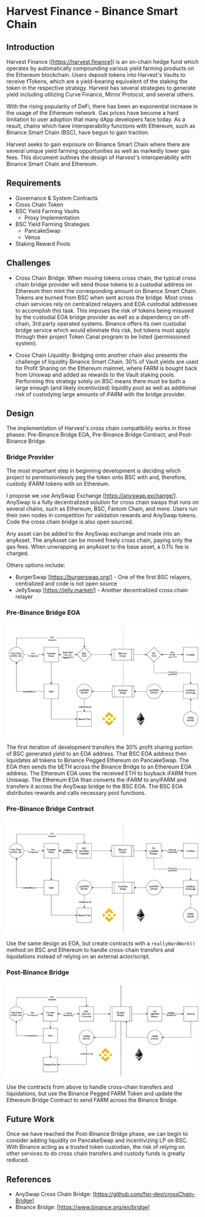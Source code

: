 # Harvest Finance - Binance Smart Chain

## Introduction

Harvest Finance ([https://harvest.finance]) is an on-chain hedge fund which operates by automatically compounding various yield farming products on the Ethereum blockchain. Users deposit tokens into Harvest's Vaults to receive fTokens, which are a yield-bearing equivalent of the staking the token in the respective strategy. Harvest has several strategies to generate yield including utilizing Curve Finance, Mirror Protocol, and several others.

With the rising popularity of DeFi, there has been an exponential increase in the usage of the Ethereum network. Gas prices have become a hard limitation to user adoption that many dApp developers face today. As a result, chains which have interoperability functions with Ethereum, such as Binance Smart Chain (BSC), have begun to gain traction.

Harvest seeks to gain exposure on Binance Smart Chain where there are several unique yield farming opportunities as well as markedly lower gas fees. This document outlines the design of Harvest's interoperability with Binance Smart Chain and Ethereum.

## Requirements

- Governance & System Contracts
- Cross Chain Token
- BSC Yield Farming Vaults
  - Proxy Implementation
- BSC Yield Farming Strategies
  - PancakeSwap
  - Venus
- Staking Reward Pools

## Challenges

- Cross Chain Bridge: When moving tokens cross chain, the typical cross chain bridge provider will send those tokens to a custodial address on Ethereum then mint the corresponding amount on Binance Smart Chain. Tokens are burned from BSC when sent across the bridge. Most cross chain services rely on centralized relayers and EOA custodial addresses to accomplish this task. This imposes the risk of tokens being misused by the custodial EOA bridge provider as well as a dependency on off-chain, 3rd party operated systems. Binance offers its own custodial bridge service which would eliminate this risk, but tokens must apply through their project Token Canal program to be listed (permissioned system).

- Cross Chain Liquidity: Bridging onto another chain also presents the challenge of liquidity Binance Smart Chain. 30% of Vault yields are used for Profit Sharing on the Ethereum mainnet, where FARM is bought back from Uniswap and added as rewards to the Vault staking pools. Performing this strategy solely on BSC means there must be both a large enough (and likely incentivized) liquidity pool as well as additional risk of custodying large amounts of iFARM with the bridge provider.

## Design

The implementation of Harvest's cross chain compatibility works in three phases: Pre-Binance Bridge EOA, Pre-Binance Bridge Contract, and Post-Binance Bridge.

### Bridge Provider

The most important step in beginning development is deciding which project to permissionlessly peg the token onto BSC with and, therefore, custody iFARM tokens with on Ethereum.

I propose we use AnySwap Exchange [https://anyswap.exchange/]. AnySwap is a fully decentralized solution for cross chain swaps that runs on several chains, such as Ethereum, BSC, Fantom Chain, and more. Users run their own nodes in competition for validation rewards and AnySwap tokens. Code the cross chain bridge is also open sourced.

Any asset can be added to the AnySwap exchange and made into an anyAsset. The anyAsset can be moved freely cross chain, paying only the gas fees. When unwrapping an anyAsset to the base asset, a 0.1% fee is charged.

Others options include:

- BurgerSwap [https://burgerswap.org/] - One of the first BSC relayers, centralized and code is not open source
- JellySwap [https://jelly.market/] - Another decentralized cross chain relayer

### Pre-Binance Bridge EOA

![Pre Binance Bridge EOA Diagram](./pre-binance-bridge-eoa.png)

The first iteration of development transfers the 30% profit sharing portion of BSC generated yield to an EOA address. That BSC EOA address then liquidates all tokens to Binance Pegged Ethereum on PancakeSwap. The EOA then sends the bETH across the Binance Bridge to an Ethereum EOA address. The Ethereum EOA uses the received ETH to buyback iFARM from Uniswap. The Ethereum EOA than converts the iFARM to anyiFARM and transfers it across the AnySwap bridge to the BSC EOA. The BSC EOA distributes rewards and calls necessary pool functions.

### Pre-Binance Bridge Contract

![Pre Binance Bridge Contract Diagram](./pre-binance-bridge-contract.png)

Use the same design as EOA, but create contracts with a `reallyHardWork()` method on BSC and Ethereum to handle cross-chain transfers and liquidations instead of relying on an external actor/script.

### Post-Binance Bridge

![Post Binance Bridge Diagram](./post-binance-bridge.png)

Use the contracts from above to handle cross-chain transfers and liquidations, but use the Binance Pegged FARM Token and update the Ethereum Bridge Contract to send FARM across the Binance Bridge.

## Future Work

Once we have reached the Post-Binance Bridge phase, we can begin to consider adding liquidity on PancakeSwap and incentivizing LP on BSC. With Binance acting as a trusted token custodian, the risk of relying on other services to do cross chain transfers and custody funds is greatly reduced.

## References

- AnySwap Cross Chain Bridge: [https://github.com/fsn-dev/crossChain-Bridge]
- Binance Bridge: [https://www.binance.org/en/bridge]
